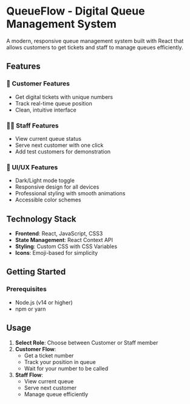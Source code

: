 ﻿# QueueFlow - Digital Queue Management System

A modern, responsive queue management system built with React that allows customers to get tickets and staff to manage queues efficiently.

## Features

### 👤 Customer Features
- Get digital tickets with unique numbers
- Track real-time queue position
- Clean, intuitive interface

### 👨‍💼 Staff Features  
- View current queue status
- Serve next customer with one click
- Add test customers for demonstration

### 🎨 UI/UX Features
- Dark/Light mode toggle
- Responsive design for all devices
- Professional styling with smooth animations
- Accessible color schemes

## Technology Stack

- **Frontend**: React, JavaScript, CSS3
- **State Management**: React Context API
- **Styling**: Custom CSS with CSS Variables
- **Icons**: Emoji-based for simplicity

## Getting Started

### Prerequisites
- Node.js (v14 or higher)
- npm or yarn


## Usage

1. **Select Role**: Choose between Customer or Staff member
2. **Customer Flow**: 
   - Get a ticket number
   - Track your position in queue
   - Wait for your number to be called
3. **Staff Flow**:
   - View current queue
   - Serve next customer
   - Manage queue efficiently

